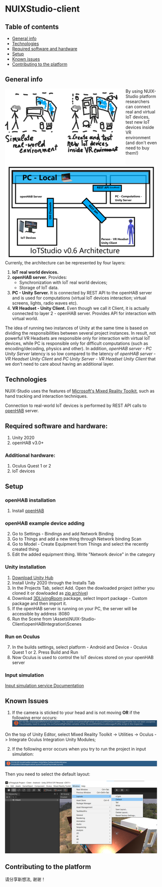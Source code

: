 # NUIXStudio-client

## Table of contents
* [General info](#general-info)
* [Technologies](#technologies)
* [Required software and hardware](#required-software-and-hardware)
* [Setup](#setup)
* [Known issues](#known-issues)
* [Contributing to the platform](#contributing-to-the-platform)

## General info

<img align="left" width="200" src="https://github.com/FedorIvachev/IoThingsLab-ReadmeFiles/blob/master/Readme/Files/20201030_173803.jpg">
<img align="left" width="200" src="https://github.com/FedorIvachev/IoThingsLab-ReadmeFiles/blob/master/Readme/Files/20201030_175023.jpg">

By using NUIX-Studio platform researchers can connect real and virtual IoT devices, test new IoT devices inside VR environment (and don't even need to buy them!)

![](https://github.com/FedorIvachev/IoThingsLab-ReadmeFiles/blob/master/Readme/Files/v0.6/Architecture.png)
Currenly, the architecture can be represented by four layers:
1. **IoT real world devices.**
2. **openHAB server.** Provides:
	* Synchronization with IoT real world devices;
	* Storage of IoT data.
3. **PC - Unity Server.** It is connected by REST API to the openHAB server and is used for computations (virtual IoT devices interaction; virtual screens, lights, radio waves etc).
4. **VR Headset - Unity Client.** Even though we call it Client, it is actually connected to layer 2 - openHAB server. Provides API for interaction with virtual world.

The idea of running two instances of Unity at the same time is based on dividing the responsibilities between several project instances. In result, not powerful VR Headsets are responsible only for interaction with virtual IoT devices, while PC is responsible only for difficult computations (such as encoding/decoding, physics and other). In addition, *openHAB server - PC Unity Server* latency is so low compared to the latency of *openHAB server - VR Headset Unity Client* and *PC Unity Server - VR Headset Unity Client* that we don't need to care about having an additional layer.

## Technologies
NUIX-Studio uses the features of [Microsoft's Mixed Reality Toolkit](https://github.com/microsoft/MixedRealityToolkit-Unity#feature-areas), such as hand tracking and interaction techniques. 

Connection to real-world IoT devices is performed by REST API calls to [openHAB](https://www.openhab.org/download/) server.

## Required software and hardware:
1. Unity 2020
2. openHAB v3.0+

### Additional hardware:
1. Oculus Quest 1 or 2
2. IoT devices

## Setup

### openHAB installation

1. Install [openHAB](https://openhab.org/docs/installation/)
### openHAB example device adding
2. Go to Settings - Bindings and add Network Binding
3. Go to Things and add a new thing through Network binding Scan
4. Go to Model - Create Equipment from Things and select the recently created thing
5. Edit the added equipment thing. Write "Network device" in the category

### Unity installation

1. [Download Unity Hub](https://unity3d.com/get-unity/download)
2. Install Unity 2020 through the Installs Tab
3. In the Projects Tab, select Add. Open the dowloaded project (either you cloned it or dowloaded as [zip archive](https://github.com/VRSimulator/NUIX-Studio-Client/archive/master.zip))
4. Download [3DLivingRoom](https://github.com/VRSimulator/NUIX-Studio-Client/releases/download/v0.6-alpha1/3DLivingRoom.unitypackage) package, select Import package - Custom package and then import it.
5. If the openHAB server is running on your PC, the server will be accessible by address <Your IP Address>:8080
6. Run the Scene from \Assets\NUIX-Studio-Client\openHABIntegration\Scenes


### Run on Oculus
7. In the builds settings, select platform - Android and Device - Oculus Quest 1 or 2. Press Build and Run
8. Now Oculus is used to control the IoT devices stored on your openHAB server

### Input simulation
[Input simulation service Documentation](https://microsoft.github.io/MixedRealityToolkit-Unity/Documentation/InputSimulation/InputSimulationService.html)

## Known Issues
1. If the camera is sticked to your head and is not moving **OR** if the following error occurs:
![](https://github.com/FedorIvachev/IoThingsLab-ReadmeFiles/blob/master/Readme/Files/Bug.png)

On the top of Unity Editor, select Mixed Reality Toolkit -> Utilities -> Oculus -> Integrate Oculus Integration Unity Modules;

2. If the following error occurs when you try to run the project in input simulation:

![](https://github.com/FedorIvachev/IoThingsLab-ReadmeFiles/blob/master/Readme/Files/ErrorLayout.png)

Then you need to select the default layout:

![](https://github.com/FedorIvachev/IoThingsLab-ReadmeFiles/blob/master/Readme/Files/LayoutFix.png)


## Contributing to the platform
请分享新想法, 谢谢！
